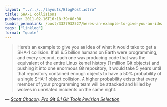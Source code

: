 ```yaml
---
layout: "../../../layouts/BlogPost.astro"
title: SHA-1 collisions
pubDate: 2011-02-16T16:18:39+00:00
tumblr_permalink: /post/3327932527/heres-an-example-to-give-you-an-idea-of-what-it
tags: ["linklog"]
format: "quote"
---
```


> Here’s an example to give you an idea of what it would take to get a SHA-1 collision. If all 6.5 billion humans on Earth were programming, and every second, each one was producing code that was the equivalent of the entire Linux kernel history (1 million Git objects) and pushing it into one enormous Git repository, it would take 5 years until that repository contained enough objects to have a 50% probability of a single SHA-1 object collision. A higher probability exists that every member of your programming team will be attacked and killed by wolves in unrelated incidents on the same night.

— <cite>[Scott Chacon, _Pro Git 6.1 Git Tools Revision Selection_](https://git-scm.com/book/en/v2/Git-Tools-Revision-Selection)</cite>
